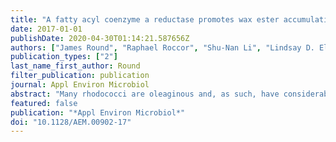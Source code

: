 ```yaml
---
title: "A fatty acyl coenzyme a reductase promotes wax ester accumulation in"
date: 2017-01-01
publishDate: 2020-04-30T01:14:21.587656Z
authors: ["James Round", "Raphael Roccor", "Shu-Nan Li", "Lindsay D. Eltis"]
publication_types: ["2"]
last_name_first_author: Round
filter_publication: publication
journal: Appl Environ Microbiol
abstract: "Many rhodococci are oleaginous and, as such, have considerable potential for the sustainable prodn. of lipid-based commodity chems. Herein, we demonstrated that Rhodococcus jostii RHA1, a soil bacterium that catabolizes a wide range of org. compds., produced wax esters (WEs) up to 0.0002% of its cellular dry wt. during exponential growth on glucose. These WEs were fully satd. and contained primarily 31 to 34 carbon atoms. Moreover, they were present at higher levels during exponential growth than under lipid-accumulating conditions. Bioinformatics analyses revealed that RHA1 contains a gene encoding a putative fatty acyl CoA (acyl-CoA) reductase (FcrA). The purified enzyme catalyzed the NADPH-dependent transformation of stearoyl-CoA to stearyl alc. with a specific activity of 45 ± 3 nmol/mg · min and dodecanal to dodecanol with a specific activity of 5,300 ± 300 nmol/mg · min. Deletion of fcrA did not affect WE accumulation when grown in either carbon- or nitrogen-limited medium. However, the ΔfcrA mutant accumulated less than 20% of the amt. of WEs as the wild-type strain under conditions of nitric oxide stress. A strain of RHA1 overproducing FcrA accumulated WEs to ∼13% cellular dry wt. under lipid-accumulating conditions, and their acyl moieties had longer av. chain lengths than those in wild-type cells (C17 vs. C16). The results provide insight into the biosynthesis of WEs in rhodococci and facilitate the development of this genus for the prodn. of highvalue neutral lipids. [on SciFinder(R)]"
featured: false
publication: "*Appl Environ Microbiol*"
doi: "10.1128/AEM.00902-17"
---
```


